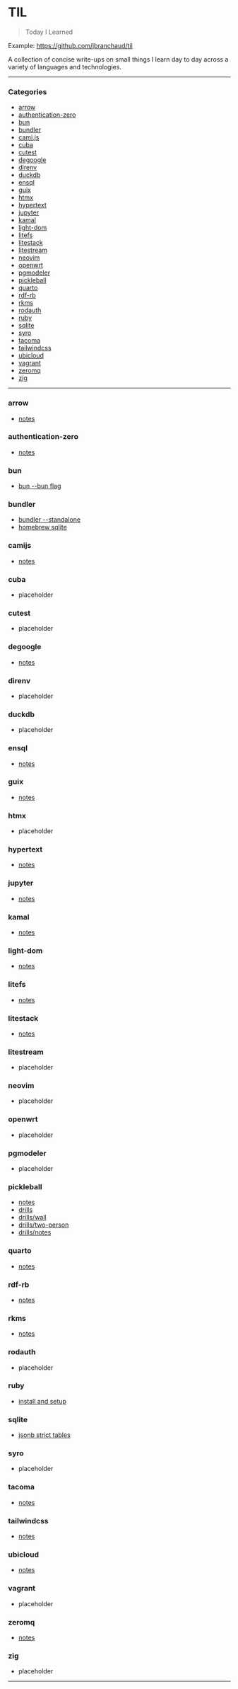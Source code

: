 # TIL

> Today I Learned

Example: https://github.com/jbranchaud/til

A collection of concise write-ups on small things I learn day to day across a
variety of languages and technologies.

---

### Categories

- [arrow](#arrow)
- [authentication-zero](#authentication-zero)
- [bun](#bun)
- [bundler](#bundler)
- [cami.js](#camijs)
- [cuba](#cuba)
- [cutest](#cutest)
- [degoogle](#degoogle)
- [direnv](#direnv)
- [duckdb](#duckdb)
- [ensql](#ensql)
- [guix](#guix)
- [htmx](#htmx)
- [hypertext](#hypertext)
- [jupyter](#jupyter)
- [kamal](#kamal)
- [light-dom](#light-dom)
- [litefs](#litefs)
- [litestack](#litestack)
- [litestream](#litestream)
- [neovim](#neovim)
- [openwrt](#openwrt)
- [pgmodeler](#pgmodeler)
- [pickleball](#pickleball)
- [quarto](#quarto)
- [rdf-rb](#rdf-rb)
- [rkms](#rkms)
- [rodauth](#rodauth)
- [ruby](#ruby)
- [sqlite](#sqlite)
- [syro](#syro)
- [tacoma](#tacoma)
- [tailwindcss](#tailwindcss)
- [ubicloud](#ubicloud)
- [vagrant](#vagrant)
- [zeromq](#zeromq)
- [zig](#zig)

---

### arrow

- [notes](arrow/notes.md)

### authentication-zero

- [notes](authentication-zero/notes.md)

### bun

- [bun --bun flag](bun/bun-flag.md)

### bundler

- [bundler --standalone](bundler/standalone-bundle.md)
- [homebrew sqlite](bundler/homebrew-sqlite.md)

### camijs

- [notes](camijs/notes.md)

### cuba

- placeholder

### cutest

- placeholder

### degoogle

- [notes](degoogle/notes.md)

### direnv

- placeholder

### duckdb

- placeholder

### ensql

- [notes](ensql/notes.md)

### guix

- [notes](guix/notes.md)

### htmx

- placeholder

### hypertext

- [notes](hypertext/notes.md)

### jupyter

- [notes](jupyter/notes.md)

### kamal

- [notes](kamal/notes.md)

### light-dom

- [notes](light-dom/notes.md)

### litefs

- [notes](litefs/notes.md)

### litestack

- [notes](litestack/notes.md)

### litestream

- placeholder

### neovim

- placeholder

### openwrt

- placeholder

### pgmodeler

- placeholder

### pickleball

- [notes](pickleball/notes.md)
- [drills](pickleball/drills.md)
- [drills/wall](pickleball/drills/wall.md)
- [drills/two-person](pickleball/drills/two-person.md)
- [drills/notes](pickleball/drills/notes.md)

### quarto

- [notes](quarto/notes.md)

### rdf-rb

- [notes](rdf-rb/notes.md)

### rkms

- [notes](rkms/notes.md)

### rodauth

- placeholder

### ruby

- [install and setup](ruby/install-setup.md)

### sqlite

- [jsonb strict tables](sqlite/jsonb-strict-tables.md)

### syro

- placeholder

### tacoma

- [notes](tacoma/notes.md)

### tailwindcss

- [notes](tailwindcss/notes.md)

### ubicloud

- [notes](ubicloud/notes.md)

### vagrant

- placeholder

### zeromq

- [notes](zeromq/notes.md)

### zig

- placeholder

---
